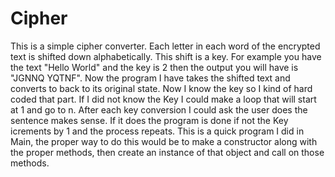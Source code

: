Cipher
======

This is a simple cipher converter. Each letter in each word of the encrypted text is shifted down alphabetically. This shift is a key. For example you have the text "Hello World" and the key is 2 then the output you will have is "JGNNQ YQTNF". Now the program I have takes the shifted text and converts to back to its original state. Now I know the key so I kind of hard coded that part. If I did not know the Key I could make a loop that will start at 1 and go to n. After each key conversion I could ask the user does the sentence makes sense. If it does the program is done if not the Key icrements by 1 and the process repeats. This is a quick program I did in Main, the proper way to do this would be to make a constructor along with the proper methods, then create an instance of that object and call on those methods. 
